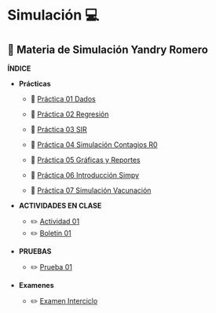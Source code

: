 # Simulación :computer:
## :notebook: Materia de Simulación Yandry Romero

**ÍNDICE**
- **Prácticas**
  - :file_folder: [Práctica 01 Dados](https://github.com/YandryRo97/Simulaci-n/tree/main/Pr%C3%A1ctica%201)

  - :file_folder: [Práctica 02 Regresión](https://github.com/YandryRo97/Simulaci-n/tree/main/Pr%C3%A1ctica%202)

  - :file_folder: [Práctica 03 SIR](https://github.com/YandryRo97/Simulaci-n/tree/main/Pr%C3%A1ctica%203) 
  
  - :file_folder: [Práctica 04 Simulación Contagios R0](https://github.com/YandryRo97/Simulaci-n/tree/main/Pr%C3%A1ctica%204)
  
  - :file_folder: [Práctica 05 Gráficas y Reportes](https://github.com/YandryRo97/Simulaci-n/tree/main/Pr%C3%A1ctica%205)
  
  - :file_folder: [Práctica 06 Introducción Simpy](https://github.com/YandryRo97/Simulaci-n/tree/main/Pr%C3%A1ctica%206)

  - :file_folder: [Práctica 07 Simulación Vacunación](https://github.com/YandryRo97/Simulaci-n/tree/main/Pr%C3%A1ctica%206)    

- **ACTIVIDADES EN CLASE**
  - :pencil2: [Actividad 01 ](https://github.com/YandryRo97/Simulaci-n/tree/main/Actividades%20en%20Clase/Actividad%201.%20%20Juego%20de%20la%20vida)
  - :pencil2: [Boletin 01 ](https://github.com/YandryRo97/Simulaci-n/tree/main/Boletin1)

- **PRUEBAS**
  - :pencil2: [Prueba 01 ](https://github.com/YandryRo97/Simulaci-n/tree/main/Prueba1)

- **Examenes**
  - :pencil2: [Examen Interciclo](https://github.com/YandryRo97/Simulaci-n/tree/main/Examen_Interciclo)   

